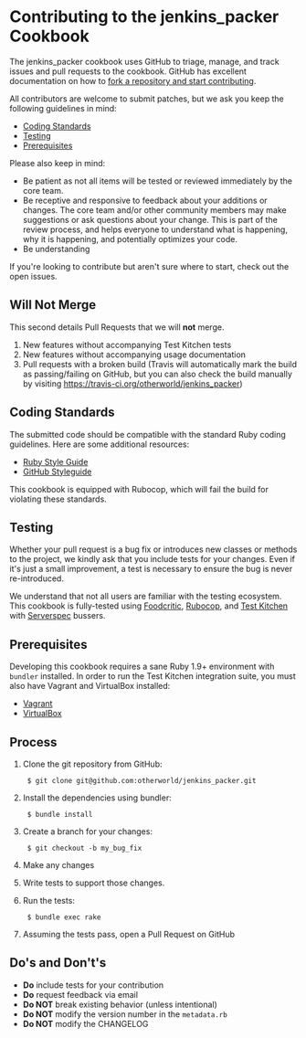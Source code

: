 Contributing to the jenkins_packer Cookbook
====================================
The jenkins_packer cookbook uses GitHub to triage, manage, and track issues and pull requests to the cookbook. GitHub has excellent documentation on how to [fork a repository and start contributing](https://help.github.com/articles/fork-a-repo.).

All contributors are welcome to submit patches, but we ask you keep the following guidelines in mind:

- [Coding Standards](#coding-standards)
- [Testing](#testing)
- [Prerequisites](#prerequisites)

Please also keep in mind:

- Be patient as not all items will be tested or reviewed immediately by the core team.
- Be receptive and responsive to feedback about your additions or changes. The core team and/or other community members may make suggestions or ask questions about your change. This is part of the review process, and helps everyone to understand what is happening, why it is happening, and potentially optimizes your code.
- Be understanding

If you're looking to contribute but aren't sure where to start, check out the open issues.


Will Not Merge
--------------
This second details Pull Requests that we will **not** merge.

1. New features without accompanying Test Kitchen tests
1. New features without accompanying usage documentation
1. Pull requests with a broken build (Travis will automatically mark the build as passing/failing on GitHub, but you can also check the build manually by visiting https://travis-ci.org/otherworld/jenkins_packer)


Coding Standards
----------------
The submitted code should be compatible with the standard Ruby coding guidelines. Here are some additional resources:

- [Ruby Style Guide](https://github.com/bbatsov/ruby-style-guide)
- [GitHub Styleguide](https://github.com/styleguide/ruby)

This cookbook is equipped with Rubocop, which will fail the build for violating these standards.


Testing
-------
Whether your pull request is a bug fix or introduces new classes or methods to the project, we kindly ask that you include tests for your changes. Even if it's just a small improvement, a test is necessary to ensure the bug is never re-introduced.

We understand that not all users are familiar with the testing ecosystem. This cookbook is fully-tested using [Foodcritic](https://github.com/acrmp/foodcritic), [Rubocop](https://github.com/bbatsov/rubocop), and [Test Kitchen](https://github.com/test-kitchen/test-kitchen) with [Serverspec](https://github.com/serverspec/serverspec) bussers.


Prerequisites
-------------
Developing this cookbook requires a sane Ruby 1.9+ environment with `bundler` installed. In order to run the Test Kitchen integration suite, you must also have Vagrant and VirtualBox installed:

- [Vagrant](https://vagrantup.com)
- [VirtualBox](https://virtualbox.org)


Process
-------
1. Clone the git repository from GitHub:

        $ git clone git@github.com:otherworld/jenkins_packer.git

2. Install the dependencies using bundler:

        $ bundle install

3. Create a branch for your changes:

        $ git checkout -b my_bug_fix

4. Make any changes
5. Write tests to support those changes.
6. Run the tests:

        $ bundle exec rake

7. Assuming the tests pass, open a Pull Request on GitHub


Do's and Don't's
----------------
- **Do** include tests for your contribution
- **Do** request feedback via email
- **Do NOT** break existing behavior (unless intentional)
- **Do NOT** modify the version number in the `metadata.rb`
- **Do NOT** modify the CHANGELOG
